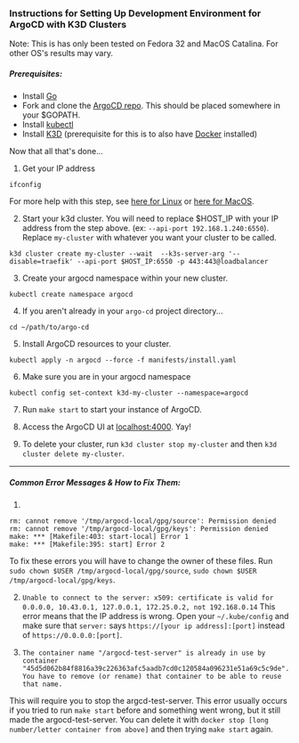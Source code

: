 ### Instructions for Setting Up Development Environment for ArgoCD with K3D Clusters
Note: This is has only been tested on Fedora 32 and MacOS Catalina. For other OS's results may vary. 

##### Prerequisites: 
- Install [Go](https://golang.org/doc/install)
- Fork and clone the [ArgoCD repo](https://github.com/argoproj/argo-cd). This should be placed somewhere in your $GOPATH.
- Install [kubectl](https://kubernetes.io/docs/tasks/tools/install-kubectl/)
- Install [K3D](https://k3d.io/) (prerequisite for this is to also have [Docker](https://docs.docker.com/get-docker/) installed)

Now that all that's done...

1. Get your IP address
```
ifconfig
```
For more help with this step, see [here for Linux](https://www.cyberciti.biz/faq/bash-shell-command-to-find-get-ip-address/) or [here for MacOS](https://www.wikihow.com/Find-Your-IP-Address-on-a-Mac).  

2. Start your k3d cluster.
You will need to replace $HOST_IP with your IP address from the step above. (ex: `--api-port 192.168.1.240:6550`). Replace `my-cluster` with whatever you want your cluster to be called.
```
k3d cluster create my-cluster --wait  --k3s-server-arg '--disable=traefik' --api-port $HOST_IP:6550 -p 443:443@loadbalancer
```
3. Create your argocd namespace within your new cluster.
```
kubectl create namespace argocd
```

4. If you aren't already in your `argo-cd` project directory...
```
cd ~/path/to/argo-cd
```
5. Install ArgoCD resources to your cluster.
```
kubectl apply -n argocd --force -f manifests/install.yaml
```
6. Make sure you are in your argocd namespace 
```
kubectl config set-context k3d-my-cluster --namespace=argocd
```

7. Run `make start` to start your instance of ArgoCD.

8. Access the ArgoCD UI at [localhost:4000](http://localhost:4000/). Yay!

9. To delete your cluster, run `k3d cluster stop my-cluster` and then `k3d cluster delete my-cluster`. 

--- 

##### Common Error Messages & How to Fix Them:

1. 
```
rm: cannot remove '/tmp/argocd-local/gpg/source': Permission denied
rm: cannot remove '/tmp/argocd-local/gpg/keys': Permission denied
make: *** [Makefile:403: start-local] Error 1
make: *** [Makefile:395: start] Error 2
```
To fix these errors you will have to change the owner of these files. Run `sudo chown $USER /tmp/argocd-local/gpg/source`, `sudo chown $USER /tmp/argocd-local/gpg/keys`.

2. `Unable to connect to the server: x509: certificate is valid for 0.0.0.0, 10.43.0.1, 127.0.0.1, 172.25.0.2, not 192.168.0.14` 
This error means that the IP address is wrong. Open your `~/.kube/config` and make sure that `server:` says `https://[your ip address]:[port]` instead of `https://0.0.0.0:[port]`. 

2. `The container name "/argocd-test-server" is already in use by container "45d5d062b84f8816a39c226363afc5aadb7cd0c120584a096231e51a69c5c9de". You have to remove (or rename) that container to be able to reuse that name.`

This will require you to stop the argcd-test-server. This error usually occurs if you tried to run `make start` before and something went wrong, but it still made the argocd-test-server. You can delete it with `docker stop [long number/letter container from above]` and then trying `make start` again.

